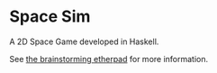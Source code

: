Space Sim
=========
A 2D Space Game developed in Haskell.

See [the brainstorming etherpad](http://uwap.name:9001/p/SpaceSim) for more information.
